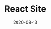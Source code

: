 ---
title: "React Site"
date: 2020-08-13
start_date: 2020-07-01
end_date: 2020-08-01 
type: "project"
live_site: "https://jamespierce.news"
repo: "https://github.com/jimmy7412/personalreact"
---
